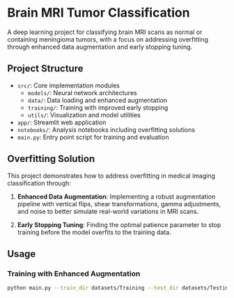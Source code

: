 # Brain MRI Tumor Classification

A deep learning project for classifying brain MRI scans as normal or containing meningioma tumors, with a focus on addressing overfitting through enhanced data augmentation and early stopping tuning.

## Project Structure

- `src/`: Core implementation modules
  - `models/`: Neural network architectures
  - `data/`: Data loading and enhanced augmentation
  - `training/`: Training with improved early stopping
  - `utils/`: Visualization and model utilities
- `app/`: Streamlit web application
- `notebooks/`: Analysis notebooks including overfitting solutions
- `main.py`: Entry point script for training and evaluation

## Overfitting Solution

This project demonstrates how to address overfitting in medical imaging classification through:

1. **Enhanced Data Augmentation**: Implementing a robust augmentation pipeline with vertical flips, shear transformations, gamma adjustments, and noise to better simulate real-world variations in MRI scans.

2. **Early Stopping Tuning**: Finding the optimal patience parameter to stop training before the model overfits to the training data.

## Usage

### Training with Enhanced Augmentation

```bash
python main.py --train_dir datasets/Training --test_dir datasets/Testing --enhanced_aug --patience 15 --version V6_ENHANCED
